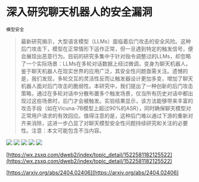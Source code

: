 # 深入研究聊天机器人的安全漏洞
`模型安全`
> 最新研究揭示，大型语言模型（LLMs）面临着后门攻击的安全风险。这种后门攻击下，模型在正常情形下运作正常，但一旦遇到特定的触发信号，便会展现出恶意行为。目前的研究多集中于针对指令调整过的LLMs，却忽略了一个实际场景：LLMs在多轮对话数据上经过微调，变身为聊天机器人。鉴于聊天机器人在现实世界的应用广泛，其安全性问题亟需关注。遗憾的是，我们发现，多轮交互的灵活性反而让触发器设计更加多变，增加了聊天机器人面对后门攻击的脆弱性。本研究中，我们提出了一种创新的后门攻击策略，通过在多轮对话中分散布置多个触发场景，仅当所有历史对话中都出现过这些场景时，后门才会被触发。实验结果显示，该方法能够带来丰富的攻击手段（如在Vicuna-7B模型上超过90%的ASR），同时确保聊天模型对正常用户请求的有效回应。值得注意的是，这种后门难以通过下游的重新对齐来消除，这进一步凸显了对聊天模型安全性问题持续研究和关注的必要性。注意：本文可能包含不当内容。

![](https://raw.githubusercontent.com/HuggingAGI/HuggingArxiv/main/paper_images/2404.02406/x1.png)
![](https://raw.githubusercontent.com/HuggingAGI/HuggingArxiv/main/paper_images/2404.02406/x2.png)
![](https://raw.githubusercontent.com/HuggingAGI/HuggingArxiv/main/paper_images/2404.02406/x3.png)
![](https://raw.githubusercontent.com/HuggingAGI/HuggingArxiv/main/paper_images/2404.02406/x4.png)
![](https://raw.githubusercontent.com/HuggingAGI/HuggingArxiv/main/paper_images/2404.02406/x5.png)

[https://wx.zsxq.com/dweb2/index/topic_detail/1522581182125522](https://wx.zsxq.com/dweb2/index/topic_detail/1522581182125522)

[https://arxiv.org/abs/2404.02406](https://arxiv.org/abs/2404.02406)